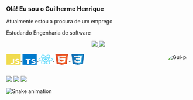 ### Olá! Eu sou o Guilherme Henrique

Atualmente estou a procura de um emprego

Estudando Engenharia de software

<div align="center">
  <a href="https://github.com/trabalho-guilherme">
  <img height="180em" src="https://github-readme-stats.vercel.app/api?username=trabalho-guilherme&show_icons=true&theme=dracula&include_all_commits=true&count_private=true"/>
  <img height="180em" src="https://github-readme-stats.vercel.app/api/top-langs/?username=trabalho-guilherme&layout=compact&langs_count=7&theme=dark"/>
</div>

  <div style="display: inline_block"><br>
  <img align="center" alt="Gui-Js" height="30" width="40" src="https://raw.githubusercontent.com/devicons/devicon/master/icons/javascript/javascript-plain.svg">
  <img align="center" alt="Gui-Ts" height="30" width="40" src="https://raw.githubusercontent.com/devicons/devicon/master/icons/typescript/typescript-plain.svg">
  <img align="center" alt="Gui-React" height="30" width="40" src="https://raw.githubusercontent.com/devicons/devicon/master/icons/react/react-original.svg">
  <img align="center" alt="Gui-HTML" height="30" width="40" src="https://raw.githubusercontent.com/devicons/devicon/master/icons/html5/html5-original.svg">
  <img align="center" alt="Gui-CSS" height="30" width="40" src="https://raw.githubusercontent.com/devicons/devicon/master/icons/css3/css3-original.svg">
  <img align="right" alt="Gui-pic" height="150" style="border-radius:50px;"
   src="https://share-cdn.picrew.me/shareImg/org/202203/1237419_1d9hwWDw.png">
   <link rel="stylesheet" href="https://use.fontawesome.com/releases/v5.2.0/css/all.css" >
  
  ##
  
  <div> 
  <a href="https://www.instagram.com/henrique__guilhermee/" target="_blank"><img src="https://img.shields.io/badge/-Instagram-%23E4405F?style=for-the-badge&logo=instagram&logoColor=white" target="_blank"></a>
  <a href = "mailto:trabalho.guilhermee@gmail.com"><img src="https://img.shields.io/badge/-Gmail-%23333?style=for-the-badge&logo=gmail&logoColor=white" target="_blank"></a>
  <a href="https:https://www.linkedin.com/in/guilherme-henrique-parreira-pereira-2b270a21b/" target="_blank"><img src="https://img.shields.io/badge/-LinkedIn-%230077B5?style=for-the-badge&logo=linkedin&logoColor=white" target="_blank"></a> 
 
  ![Snake animation](https://github.com/trabalho-guilherme/blob/output/github-contribution-grid-snake.svg)
 
    
</div>


  
  
